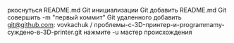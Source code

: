 pкоснуться README.md 
Git инициализации 
Git добавить README.md 
Git совершить -m "первый коммит" 
Git удаленного добавить git@github.com: vovkachuk / проблемы-с-3D-принтер-и-programmamy-суждено-в-3D-printer.git
нажмите -u мастер происхождения

